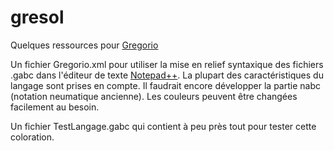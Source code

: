 # gresol

Quelques ressources pour [Gregorio](http://gregorio-project.github.io/)

Un fichier Gregorio.xml pour utiliser la mise en relief syntaxique des fichiers .gabc dans l'éditeur de texte [Notepad++](https://notepad-plus-plus.org/fr/). La plupart des caractéristiques du langage sont prises en compte. Il faudrait encore développer la partie nabc (notation neumatique ancienne). Les couleurs peuvent être changées facilement au besoin.

Un fichier TestLangage.gabc qui contient à peu près tout pour tester cette coloration.